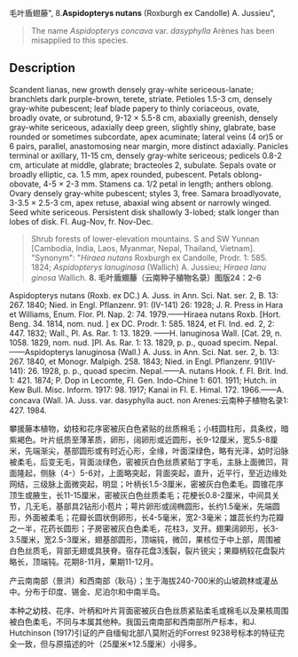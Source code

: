 毛叶盾翅藤",
8.**Aspidopterys nutans** (Roxburgh ex Candolle) A. Jussieu",

> The name *Aspidopterys concava* var. *dasyphylla* Arènes has been misapplied to this species.

## Description
Scandent lianas, new growth densely gray-white sericeous-lanate; branchlets dark purple-brown, terete, striate. Petioles 1.5-3 cm, densely gray-white pubescent; leaf blade papery to thinly coriaceous, ovate, broadly ovate, or subrotund, 9-12 × 5.5-8 cm, abaxially greenish, densely gray-white sericeous, adaxially deep green, slightly shiny, glabrate, base rounded or sometimes subcordate, apex acuminate; lateral veins (4 or)5 or 6 pairs, parallel, anastomosing near margin, more distinct adaxially. Panicles terminal or axillary, 11-15 cm, densely gray-white sericeous; pedicels 0.8-2 cm, articulate at middle, glabrate; bracteoles 2, subulate. Sepals ovate or broadly elliptic, ca. 1.5 mm, apex rounded, pubescent. Petals oblong-obovate, 4-5 × 2-3 mm. Stamens ca. 1/2 petal in length; anthers oblong. Ovary densely gray-white pubescent; styles 3, free. Samara broadlyovate, 3-3.5 × 2.5-3 cm, apex retuse, abaxial wing absent or narrowly winged. Seed white sericeous. Persistent disk shallowly 3-lobed; stalk longer than lobes of disk. Fl. Aug-Nov, fr. Nov-Dec.

> Shrub forests of lower-elevation mountains. S and SW Yunnan [Cambodia, India, Laos, Myanmar, Nepal, Thailand, Vietnam].
  "Synonym": "*Hiraea nutans* Roxburgh ex Candolle, Prodr. 1: 585. 1824; *Aspidopterys lanuginosa* (Wallich) A. Jussieu; *Hiraea lanu ginosa* Wallich.
**8. 毛叶盾翅藤（云南种子植物名录）图版24：2-6**

Aspidopterys nutans (Roxb. ex DC.) A. Juss. in Ann. Sci. Nat. ser. 2, B. 13: 267. 1840; Nied. in Engl. Pflanzenr. 91: (IV-141) 26: 1928; J. R. Press in Hara et Williams, Enum. Flor. Pl. Nap. 2: 74. 1979.——Hiraea nutans Roxb. [Hort. Beng. 34. 1814, nom. nud. ] ex DC. Prodr. 1: 585. 1824, et Fl. Ind. ed. 2, 2: 447. 1832; Wall., Pl. As. Rar. 1: 13. 1829. ——H. lanuginosa Wall. [Cat. 29, n. 1058. 1829, nom. nud. ]Pl. As. Rar. 1: 13. 1829, p. p., quoad specim. Nepal.——Aspidopterys lanuginosa (Wall.) A. Juss. in Ann. Sci. Nat. ser. 2, b. 13: 267. 1840, et Monogr. Malpigh. 258. 1843; Nied. in Engl. Pflanzenr. 91(IV-141): 26. 1928, p. p., quoad specim. Nepal.——A. nutans Hook. f. Fl. Brit. Ind. 1: 421. 1874; P. Dop in Lecomte, Fl. Gen. Indo-Chine 1: 601. 1911; Hutch. in Kew Bull. Misc. Inform. 1917: 98. 1917; Kanai in Fl. E. Himal. 172. 1966.——A. concava (Wall. )A. Juss. var. dasyphylla auct. non Arenes:云南种子植物名录1: 427. 1984.

攀援藤本植物，幼枝和花序密被灰白色紧贴的丝质棉毛；小枝圆柱形，具条纹，暗紫褐色。叶片纸质至薄革质，卵形，阔卵形或近圆形，长9-12厘米，宽5.5-8厘米，先端渐尖，基部圆形或有时近心形，全缘，叶面深绿色，略有光泽，幼时沿脉被柔毛，后变无毛，背面淡绿色，密被灰白色丝质紧贴丁字毛，主脉上面微凹，背面隆起，侧脉（4-）5-6对，上面略突起，背面突起，直升，近平行，至近边缘处网结，三级脉上面微突起，明显；叶柄长1.5-3厘米，密被灰白色柔毛。圆锥花序顶生或腋生，长11-15厘米，密被灰白色丝质柔毛；花梗长0.8-2厘米，中间具关节，几无毛，基部具2钻形小苞片；萼片卵形或阔椭圆形，长约1.5毫米，先端圆形，外面被柔毛；花瓣长圆状倒卵形，长4-5毫米，宽2-3毫米；雄蕊长约为花瓣之一半，花药长圆形；子房密被灰白色柔毛，花柱3，叉开。翅果阔卵形，长3-3.5厘米，宽2.5-3厘米，翅基部圆形，顶端钝，微凹，果核位于中上部，周围被白色丝质毛，背部无翅或具狭脊。宿存花盘3浅裂，裂片锐尖；果瓣柄较花盘裂片略长，顶端钝。花期8-11月，果期11-12月。

产云南南部（景洪）和西南部（耿马）；生于海拔240-700米的山坡疏林或灌丛中。分布于印度、锡金、尼泊尔和中南半岛。

本种之幼枝、花序、叶柄和叶片背面密被灰白色丝质紧贴柔毛或棉毛以及果核周围被白色柔毛，不同与本属其他种。我国云南南部和西南部所产标本，和J. Hutchinson (1917)引证的产自缅甸北部八莫附近的Forrest 9238号标本的特征完全一致，但与原描述的叶（25厘米×12.5厘米）小得多。
